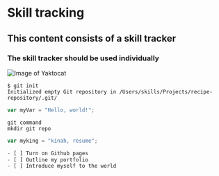 # Skill tracking
## This content consists of a skill tracker
### The skill tracker should be used individually

![Image of Yaktocat](https://octodex.github.com/images/yaktocat.png)

```
$ git init
Initialized empty Git repository in /Users/skills/Projects/recipe-repository/.git/
```
``` javascript
var myVar = "Hello, world!";
```
```
git command
mkdir git repo
```
``` javascript
var myking = "kinah, resume";

- [ ] Turn on Github pages
- [ ] Outline my portfolio
- [ ] Introduce myself to the world
